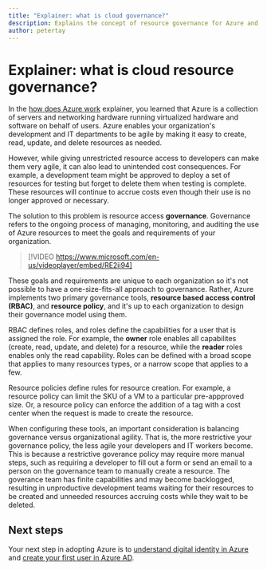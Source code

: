 ```yaml
---
title: "Explainer: what is cloud governance?"
description: Explains the concept of resource governance for Azure and cloud
author: petertay
---
```


# Explainer: what is cloud resource governance?

In the [how does Azure work](azure-explainer.md) explainer, you learned that Azure is a collection of servers and networking hardware running virtualized hardware and software on behalf of users. Azure enables your organization's development and IT departments to be agile by making it easy to create, read, update, and delete resources as needed.

However, while giving unrestricted resource access to developers can make them very agile, it can also lead to unintended cost consequences. For example, a development team might be approved to deploy a set of resources for testing but forget to delete them when testing is complete. These resources will continue to accrue costs even though their use is no longer approved or necessary. 

The solution to this problem is resource access **governance**. Governance refers to the ongoing process of managing, monitoring, and auditing the use of Azure resources to meet the goals and requirements of your organization. 

> [!VIDEO https://www.microsoft.com/en-us/videoplayer/embed/RE2ii94] 

These goals and requirements are unique to each organization so it's not possible to have a one-size-fits-all approach to governance. Rather, Azure implements two primary governance tools, **resource based access control (RBAC)**, and **resource policy**, and it's up to each organization to design their governance model using them.

RBAC defines roles, and roles define the capabilities for a user that is assigned the role. For example, the **owner** role enables all capabilites (create, read, update, and delete) for a resource, while the  **reader** roles enables only the read capability. Roles can be defined with a broad scope that applies to many resources types, or a narrow scope that applies to a few. 

Resource policies define rules for resource creation. For example, a resource policy can limit the SKU of a VM to a particular pre-appproved size. Or, a resource policy can enforce the addition of a tag with a cost center when the request is made to create the resource. 

When configuring these tools, an important consideration is balancing governance versus organizational agility. That is, the more restrictive your governance policy, the less agile your developers and IT workers become. This is because a restrictive goverance policy may require more manual steps, such as requiring a developer to fill out a form or send an email to a person on the governance team to manually create a resource. The goverance team has finite capabilities and may become backlogged, resulting in unproductive development teams waiting for their resources to be created and unneeded resources accruing costs while they wait to be deleted.

## Next steps

Your next step in adopting Azure is to [understand digital identity in Azure](tenant-explainer.md) and [create your first user in Azure AD][docs-add-users-to-aad].

<!-- Links -->

[docs-add-users-to-aad]: /azure/active-directory/add-users-azure-active-directory?toc=/azure/architecture/cloud-adoption-guide/toc.json